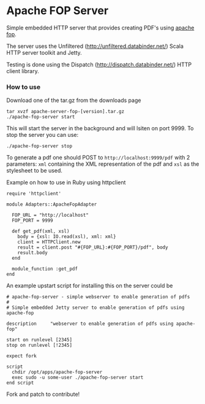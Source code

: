 # Apache FOP Server

Simple embedded HTTP server that provides creating PDF's using [apache fop](http://xmlgraphics.apache.org/fop/).

The server uses the Unfiltered (http://unfiltered.databinder.net/) Scala HTTP server toolkit and Jetty.

Testing is done using the Dispatch (http://dispatch.databinder.net/) HTTP client library.

### How to use
Download one of the tar.gz from the downloads page
    
    tar xvzf apache-server-fop-[version].tar.gz
    ./apache-fop-server start

This will start the server in the background and will lsiten on port 9999. To stop the server you can use:

    ./apache-fop-server stop

To generate a pdf one should POST to `http://localhost:9999/pdf` with 2 parameters: `xml` containing the XML representation of the pdf and `xsl` as the stylesheet to be used.

Example on how to use in Ruby using httpclient

    require 'httpclient'

    module Adapters::ApacheFopAdapter

      FOP_URL = "http://localhost"
      FOP_PORT = 9999

      def get_pdf(xml, xsl)
        body = {xsl: IO.read(xsl), xml: xml}
        client = HTTPClient.new
        result = client.post "#{FOP_URL}:#{FOP_PORT}/pdf", body
        result.body
      end

      module_function :get_pdf
    end

An example upstart script for installing this on the server could be

    # apache-fop-server - simple webserver to enable generation of pdfs 
    #
    # Simple embedded Jetty server to enable generation of pdfs using apache-fop

    description     "webserver to enable generation of pdfs using apache-fop"

    start on runlevel [2345]
    stop on runlevel [!2345]

    expect fork 

    script
      chdir /opt/apps/apache-fop-server
      exec sudo -u some-user ./apache-fop-server start
    end script

Fork and patch to contribute!